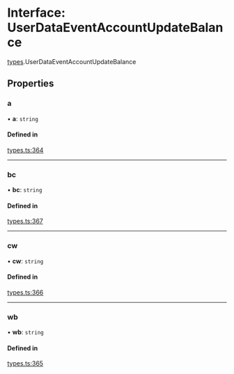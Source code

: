 # Interface: UserDataEventAccountUpdateBalance

[types](../modules/types.md).UserDataEventAccountUpdateBalance

## Properties

### a

• **a**: `string`

#### Defined in

[types.ts:364](https://github.com/Altamoon/altamoon/blob/2fc04da/app/api/types.ts#L364)

___

### bc

• **bc**: `string`

#### Defined in

[types.ts:367](https://github.com/Altamoon/altamoon/blob/2fc04da/app/api/types.ts#L367)

___

### cw

• **cw**: `string`

#### Defined in

[types.ts:366](https://github.com/Altamoon/altamoon/blob/2fc04da/app/api/types.ts#L366)

___

### wb

• **wb**: `string`

#### Defined in

[types.ts:365](https://github.com/Altamoon/altamoon/blob/2fc04da/app/api/types.ts#L365)
